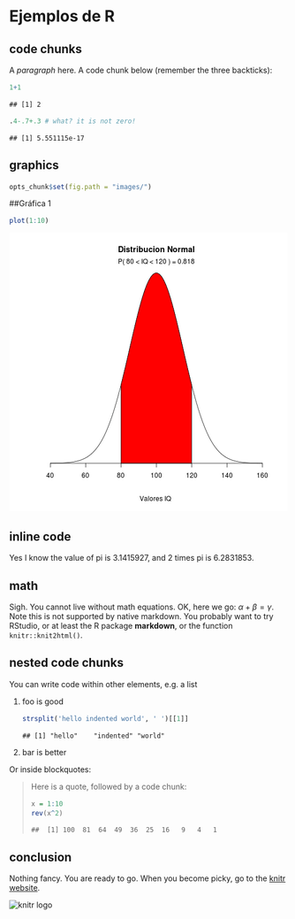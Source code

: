 # Ejemplos de R

## code chunks

A _paragraph_ here. A code chunk below (remember the three backticks):


```r
1+1
```

```
## [1] 2
```

```r
.4-.7+.3 # what? it is not zero!
```

```
## [1] 5.551115e-17
```

## graphics


```r
opts_chunk$set(fig.path = "images/")
```

##Gráfica 1

```r
plot(1:10)
```

![plot of chunk unnamed-chunk-3](images/unnamed-chunk-3-1.png)


## inline code

Yes I know the value of pi is 3.1415927, and 2 times pi is 6.2831853.

## math

Sigh. You cannot live without math equations. OK, here we go: $\alpha+\beta=\gamma$. Note this is not supported by native markdown. You probably want to try RStudio, or at least the R package **markdown**, or the function `knitr::knit2html()`.

## nested code chunks

You can write code within other elements, e.g. a list

1. foo is good
    
    ```r
    strsplit('hello indented world', ' ')[[1]]
    ```
    
    ```
    ## [1] "hello"    "indented" "world"
    ```
2. bar is better

Or inside blockquotes:

> Here is a quote, followed by a code chunk:
>
> 
> ```r
> x = 1:10
> rev(x^2)
> ```
> 
> ```
> ##  [1] 100  81  64  49  36  25  16   9   4   1
> ```

## conclusion

Nothing fancy. You are ready to go. When you become picky, go to the [knitr website](http://yihui.name/knitr/).

![knitr logo](http://yihui.name/knitr/images/knit-logo.png)
